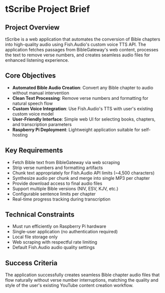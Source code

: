 # tScribe Project Brief

## Project Overview
tScribe is a web application that automates the conversion of Bible chapters into high-quality audio using Fish.Audio's custom voice TTS API. The application fetches passages from BibleGateway's web content, processes the text to remove verse numbers, and creates seamless audio files for enhanced listening experience.

## Core Objectives
- **Automated Bible Audio Creation**: Convert any Bible chapter to audio without manual intervention
- **Clean Text Processing**: Remove verse numbers and formatting for natural speech flow  
- **Custom Voice Integration**: Use Fish.Audio's TTS with user's existing custom voice model
- **User-Friendly Interface**: Simple web UI for selecting books, chapters, and transcription parameters
- **Raspberry Pi Deployment**: Lightweight application suitable for self-hosting

## Key Requirements
- Fetch Bible text from BibleGateway via web scraping
- Strip verse numbers and formatting artifacts
- Chunk text appropriately for Fish.Audio API limits (~4,500 characters)
- Synthesize audio per chunk and merge into single MP3 per chapter
- Provide download access to final audio files
- Support multiple Bible versions (NIV, ESV, KJV, etc.)
- Configurable sentence limits per chapter
- Real-time progress tracking during transcription

## Technical Constraints
- Must run efficiently on Raspberry Pi hardware
- Single-user application (no authentication required)
- Local file storage only
- Web scraping with respectful rate limiting
- Default Fish.Audio audio quality settings

## Success Criteria
The application successfully creates seamless Bible chapter audio files that flow naturally without verse number interruptions, matching the quality and style of the user's existing YouTube content creation workflow.

